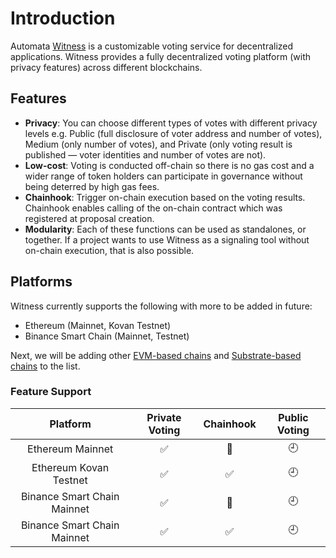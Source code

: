 # Introduction

Automata [Witness](https://witness.ata.network) is a customizable voting service for decentralized applications. Witness provides a fully decentralized voting platform (with privacy features) across different blockchains.

## Features

* **Privacy**: You can choose different types of votes with different privacy levels e.g. Public (full disclosure of voter address and number of votes), Medium (only number of votes), and Private (only voting result is published — voter identities and number of votes are not).
* **Low-cost**: Voting is conducted off-chain so there is no gas cost and a wider range of token holders can participate in governance without being deterred by high gas fees.
* **Chainhook**: Trigger on-chain execution based on the voting results. Chainhook enables calling of the on-chain contract which was registered at proposal creation.
* **Modularity**: Each of these functions can be used as standalones, or together. If a project wants to use Witness as a signaling tool without on-chain execution, that is also possible.

## Platforms

Witness currently supports the following with more to be added in future:

* Ethereum (Mainnet, Kovan Testnet)
* Binance Smart Chain (Mainnet, Testnet)

Next, we will be adding other [EVM-based chains][evm-chains] and [Substrate-based chains][substrate-chains] to the list.

### Feature Support

|          Platform           |   Private Voting   |     Chainhook      | Public Voting |
|:---------------------------:|:------------------:|:------------------:|:-------------:|
|      Ethereum Mainnet       | :white_check_mark: |   :construction:   |   :clock9:    |
|   Ethereum Kovan Testnet    | :white_check_mark: | :white_check_mark: |   :clock9:    |
| Binance Smart Chain Mainnet | :white_check_mark: |   :construction:   |   :clock9:    |
| Binance Smart Chain Mainnet | :white_check_mark: | :white_check_mark: |   :clock9:    |

[evm-chains]: https://chainlist.org/
[substrate-chains]: https://polkaproject.com/#/projects?cateID=1&tagID=0

